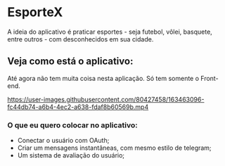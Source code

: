 # EsporteX 

A ideia do aplicativo é praticar esportes - seja futebol, vôlei, basquete, entre outros - com desconhecidos em sua cidade.

## Veja como está o aplicativo:
Até agora não tem muita coisa nesta aplicação.
Só tem somente o Front-end.

https://user-images.githubusercontent.com/80427458/163463096-fc44db74-a6b4-4ec2-a638-fdaf8b60569b.mp4

### O que eu quero colocar no aplicativo:

* Conectar o usuário com OAuth;
* Criar um mensagens instantâneas, com mesmo estilo de telegram;
* Um sistema de avaliação do usuário;
